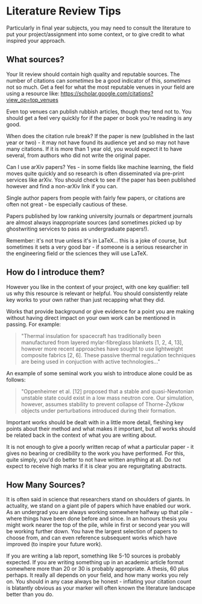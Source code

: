 # Literature Review Tips

Particularly in final year subjects, you may need to consult the literature to put your project/assignment into some context, or to give credit to what inspired your approach.

## What sources?

Your lit review should contain high quality and reputable sources. The number of citations can *sometimes* be a good indicator of this, *sometimes* not so much. Get a feel for what the most reputable venues in your field are using a resource like: https://scholar.google.com/citations?view_op=top_venues

Even top venues can publish rubbish articles, though they tend not to. You should get a feel very quickly for if the paper or book you're reading is any good. 

When does the citation rule break? If the paper is new (published in the last year or two) - it may not have found its audience yet and so may not have many citations. If it is more than 1 year old, you would expect it to have several, from authors who did not write the original paper.

Can I use arXiv papers? Yes - in some fields like machine learning, the field moves quite quickly and so research is often disseminated via pre-print services like arXiv. You should check to see if the paper has been published however and find a non-arXiv link if you can.

Single author papers from people with fairly few papers, or citations are often not great - be especially cautious of these.

Papers published by low ranking university  journals or department journals are almost always inappropriate sources (and sometimes picked up by ghostwriting services to pass as undergraduate papers!).

Remember: it's not true unless it's in LaTeX... this is a joke of course, but sometimes it sets a very good bar - if someone is a serious researcher in the engineering field or the sciences they will use LaTeX.

## How do I introduce them?
However you like in the context of your project, with one key qualifier: tell us why this resource is relevant or helpful. You should consistently relate key works to your own rather than just recapping what they did. 

Works that provide background or give evidence for a point you are making without having direct impact on your own work can be mentioned in passing. For example:

> "Thermal insulation for spacecraft has traditionally been manufactured from layered mylar-fibreglass blankets [1, 2, 4, 13], however more recent approaches have sought to use lightweight composite fabrics [2, 6]. These passive thermal regulation techniques are being used in conjuction with active technologies..."

An example of some seminal work you wish to introduce alone could be as follows:

> "Oppenheimer et al. [12] proposed that a stable and quasi-Newtonian unstable state could exist in a low mass neutron core. Our simulation, however, assumes stability to prevent collapse of Thorne-Żytkow objects under perturbations introduced during their formation.


Important works should be dealt with in a little more detail, fleshing key points about their method and what makes it important, but *all* works should be related back in the context of what you are writing about. 

It is not enough to give a poorly written recap of what a particular paper - it gives no bearing or credibility to the work you have performed. For this, quite simply, you'd do better to not have written anything at all. Do not expect to receive high marks if it is clear you are regurgitating abstracts.

## How Many Sources?
It is often said in science that researchers stand on shoulders of giants. In actuality, we stand on a giant pile of papers which have enabled our work. As an undergrad you are always working somewhere halfway up that pile - where things have been done before and since. In an honours thesis you might work nearer the top of the pile, while in first or second year you will be working further down. You have the largest selection of papers to choose from, and can even reference subsequent works which have improved (to inspire your future work).

If you are writing a lab report, something like 5-10 sources is probably expected. If you are writing something up in an academic article format somewhere more than 20 or 30 is probably appropriate. A thesis, 60 plus perhaps. It really all depends on your field, and how many works you rely on. You should in any case always be honest - inflating your citation count is blatantly obvious as your marker will often known the literature landscape better than you do.
